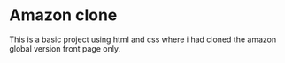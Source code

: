 # Amazon clone

This is a basic project using html and css where i had cloned the amazon global version front page only. 